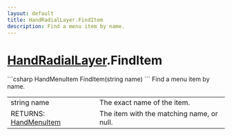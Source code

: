 ```yaml
---
layout: default
title: HandRadialLayer.FindItem
description: Find a menu item by name.
---
```

# [HandRadialLayer]({{site.url}}/Pages/StereoKit.Framework/HandRadialLayer.html).FindItem

<div class='signature' markdown='1'>
```csharp
HandMenuItem FindItem(string name)
```
Find a menu item by name.
</div>

|  |  |
|--|--|
|string name|The exact name of the item.|
|RETURNS: [HandMenuItem]({{site.url}}/Pages/StereoKit.Framework/HandMenuItem.html)|The item with the matching name, or null.|




